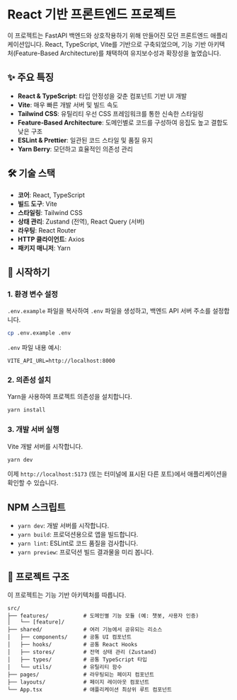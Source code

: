 # React 기반 프론트엔드 프로젝트

이 프로젝트는 FastAPI 백엔드와 상호작용하기 위해 만들어진 모던 프론트엔드 애플리케이션입니다. React, TypeScript, Vite를 기반으로 구축되었으며, 기능 기반 아키텍처(Feature-Based Architecture)를 채택하여 유지보수성과 확장성을 높였습니다.

## ✨ 주요 특징

- **React & TypeScript**: 타입 안정성을 갖춘 컴포넌트 기반 UI 개발
- **Vite**: 매우 빠른 개발 서버 및 빌드 속도
- **Tailwind CSS**: 유틸리티 우선 CSS 프레임워크를 통한 신속한 스타일링
- **Feature-Based Architecture**: 도메인별로 코드를 구성하여 응집도 높고 결합도 낮은 구조
- **ESLint & Prettier**: 일관된 코드 스타일 및 품질 유지
- **Yarn Berry**: 모던하고 효율적인 의존성 관리

## 🛠️ 기술 스택

- **코어**: React, TypeScript
- **빌드 도구**: Vite
- **스타일링**: Tailwind CSS
- **상태 관리**: Zustand (전역), React Query (서버)
- **라우팅**: React Router
- **HTTP 클라이언트**: Axios
- **패키지 매니저**: Yarn

## 🚀 시작하기

### 1. 환경 변수 설정

`.env.example` 파일을 복사하여 `.env` 파일을 생성하고, 백엔드 API 서버 주소를 설정합니다.

```bash
cp .env.example .env
```

`.env` 파일 내용 예시:
```
VITE_API_URL=http://localhost:8000
```

### 2. 의존성 설치

Yarn을 사용하여 프로젝트 의존성을 설치합니다.

```bash
yarn install
```

### 3. 개발 서버 실행

Vite 개발 서버를 시작합니다.

```bash
yarn dev
```

이제 `http://localhost:5173` (또는 터미널에 표시된 다른 포트)에서 애플리케이션을 확인할 수 있습니다.

##  NPM 스크립트

- `yarn dev`: 개발 서버를 시작합니다.
- `yarn build`: 프로덕션용으로 앱을 빌드합니다.
- `yarn lint`: ESLint로 코드 품질을 검사합니다.
- `yarn preview`: 프로덕션 빌드 결과물을 미리 봅니다.

## 📁 프로젝트 구조

이 프로젝트는 기능 기반 아키텍처를 따릅니다.

```
src/
├── features/           # 도메인별 기능 모듈 (예: 챗봇, 사용자 인증)
│   └── [feature]/
├── shared/             # 여러 기능에서 공유되는 리소스
│   ├── components/     # 공통 UI 컴포넌트
│   ├── hooks/          # 공통 React Hooks
│   ├── stores/         # 전역 상태 관리 (Zustand)
│   ├── types/          # 공통 TypeScript 타입
│   └── utils/          # 유틸리티 함수
├── pages/              # 라우팅되는 페이지 컴포넌트
├── layouts/            # 페이지 레이아웃 컴포넌트
└── App.tsx             # 애플리케이션 최상위 루트 컴포넌트
```